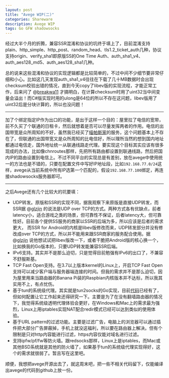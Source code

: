 ```yaml
---
layout: post
title: "Avege WIP(二)"
categories: Shareware
description: Avege WIP
tags: Go GFW shadowsocks
---
```


经过大半个月的折腾，兼容SSR混淆和协议的坑终于填上了，目前混淆支持plain、http_simple、http_post、random_head、tls1.2_ticket_auth几种，协议支持origin、verify_sha1即原版SS的One Time Auth、auth_sha1_v4、auth_aes128_md5、auth_aes128_sha1几种。

总的说来这些混淆和协议的实现逻辑都是比较简单的，不过中间不少细节要非常仔细和小心。比如这几天发现auth_sha1_v4往往在下载了几十MB数据时会出现checksum校验出错的情况，直到今天copy了libev版的实现流程，才能正常工作，后来问了 @[breakwa11](https://github.com/breakwa11) 才搞明白，在计算checksum时用了uint32当中间变量会溢出！而C#版实现时用的ulong是64位的所以不存在这问题，libev版用了uint32后是分块计算的，所以也没问题！

----

加了个绑定指定IP作为出口的功能，是出于这样一个目的：屋里拉了电信的宽带，前不久买了个联通的日租卡，然后就想着是否可以尽量发挥两者的作用。电信的出国带宽是众所周知的不好，虽然我已经买了[喵帕斯家](https://喵帕斯.com/)的服务，这个问题基本上不存在了，但联通的出国带宽又是众所周知的比电信好，所以理所当然的想到国内地址都通过电信走，国外地址统一从联通线路走代理。要实现这个目标其实应该有很多现成的办法，比如像chnroutes那样，先把所有路由都设置到联通线路，然后把国内IP的路由设置到电信上。不过不同平台的实现总是有差别，放在avege中使用统一的方法也是不错的，只要在配置文件中写好IP地址段，比如`192.168.77.0/24`这样，avege从当前系统中所有IP选第一个匹配的，假设`192.168.77.100`绑定，再连接shadowsocks服务器即可。

----

之后Avege还有几个比较大的坑要填：

- UDP转发。原版和SSR的实现不同，据我观察下来原版是直接UDP转发，而SSR据 @[glzjin](https://twitter.com/glzjin) 的说法是UDP over TCP的方式。两种方式各有优缺点，前者latency小，适合游戏之类的场景，但可靠性不保证，后者latency大，但可靠性好。目前各个提供SS服务的商家以SSR的后端为多，所以应该是后者的需求更大， 而SSR for Android的内核是libev版修改而来，UDP转发部分并没有修改成over TCP的方式，所以并不能用来跟SSR商家的服务配合使用。据 @[glzjin](https://twitter.com/glzjin) 说他想试试把libev版改一下，或者干脆把Android版的核心换一个，比如换我的Go版本的，只要UDP转发能兼容SSR后端。
- IPv6支持。其实并不是那么迫切，只是觉得目前勉强有IPv6的出口了，不兼容不舒服斯基。
- TCP Fast Open支持。在3.7以上版本kernel的Linux上，开启TCP Fast Open支持可以减少客户端与服务器端连接的时间。但我的需求并不是那么迫切，因为屋里用来当路由器的Banana Pi装的Raspbian内核版本并不达标，所以我其实用不上，有点忧伤。
- 基于tun的系统级代理。其实就是tun2socks的Go实现，目前[代码](https://github.com/missdeer/gotun2socks)已经有了，但如何配置让它工作起来还得研究一下。主要是为了在没有翻墙路由器的情况下，我觉得系统级透明代理体验会更好，在Windows和Mac上的需求最为强烈，Linux上用iptables实现NAT配合redir模式已经可以达到类似的使用体验。
- 基于URL pattern的过滤功能。主要是过滤广告，电脑上的浏览器可以通过插件把大部分广告屏蔽掉，手机上就没这福利，所以要在路由器上解决。但有个限制是只对http内容能进行过滤，https内容仅能对域名进行过滤。
- 支持ipfw/pf/fw等防火墙。跟redsocks那样，Linux上是iptables，而Mac或其他BSD系统就是其他的防火墙了，如果基于tun的系统级代理实现得好，这个的需求就很弱了。暂且写在这里吧。



顺便，我想把avege开源出去了，就这周末吧，把一些不相关代码留下，仅能编译出avege的代码到github上放一份。